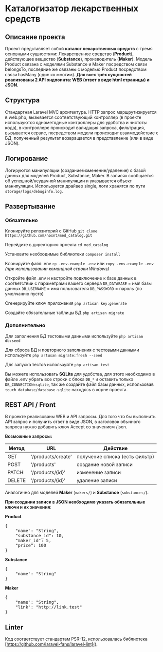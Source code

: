 # Каталогизатор лекарственных средств

## Описание проекта
Проект представляет собой **каталог лекарственных средств** с тремя основными сущностями: Лекарственное средство (**Product**), действующее вещество (**Substance**), производитель (**Maker**). Модель Product связана с моделями Substance и Maker посредством связи belongsTo, последние же связаны с моделью Product посредством связи hasMany (один ко многим). **Для всех трёх сущностей реализованы 2 API эндпоинта: WEB (ответ в виде html страницы) и JSON.**


## Структура
Стандартная Laravel MVC архитектура. HTTP запрос маршрутизируется в web.php, вызывается соответствующий контроллер (в проекте используются однометодные контроллеры для удобства и чистоты кода), в контроллере происходит валидация запроса, фильтрация, вызывается сервис, посредством модели происходит взаимодействие с БД, полученный результат возвращается в представление (или в виде JSON).


## Логирование
Логируются манипуляции (создание/изменение/удаление) с базой данных для моделей Product, Substance, Maker. В записях сообщается об успешной/неудачной манипуляции и указывается объект манипуляции. Используется драйвер single, логи хранятся по пути `storage/logs/debuginfo.log`.


## Развертывание

### Обязательно

Клонируйте репозиторий с GitHub
`git clone https://github.com/noxnt/med_catalog.git`

Перейдите в директорию проекта
`cd med_catalog`

Установите необходимые библиотеки
`composer install`

Клонируйте файл .env
`cp .env.example .env`
или
`copy .env.example .env` _(при использовании командной строки Windows)_

Откройте файл .env и настройте подключение к базе данных в соответствии с параметрами вашего сервера
`DB_DATABASE` = имя базы данных
`DB_USERNAME` = имя пользователя
`DB_PASSWORD` = пароль (по умолчанию пусто)

Сгенерируйте ключ приложения
`php artisan key:generate`

Создайте обязательные таблицы БД
`php artisan migrate`

### Дополнительно

Для заполнения БД тестовыми данными используйте
`php artisan db:seed`

Для сброса БД и повторного заполнения с тестовыми данными используйте
`php artusan migrate:fresh --seed`

Для запуска тестов используйте
`php artisan test`

Вы можете использовать **SQLite** для удобства, для этого необходимо в файле .env убрать все строки с блока `DB_*` и оставить только `DB_CONNECTION=sqlite`, так же создайте файл базы данных, использовав `touch database/database.sqlite` находясь в корне проекта.


## REST API / Front
В проекте реализованы WEB и API запросы. Для того что бы выполнить API запрос и получить ответ в виде JSON, в заголовок обычного запроса нужно добавить ключ Accept со значением /json.

**Возможные запросы:**

Метод   | URL               | Действие
--------|-------------------|---------------------------------
GET	    |'/products/create' |   получение списка (есть фильтр)
POST	|'/products'        |   создание новой записи
PATCH	|'/products/{id}'   |   изменение записи
DELETE	|'/products/{id}'   |   удаление записи

Аналогично для моделей **Maker** (`makers/`) и **Substance** (`substances/`).

**При создании записи в JSON необходимо указать обязательные ключи и их значения:**

**Product**
<pre>{
    "name": "String",
    "substance_id": 10,
    "maker_id": 5,
    "price": 100
}</pre>

**Substance**
<pre>{
    "name": "String"
}</pre>

**Maker**
<pre>{
    "name": "String",
    "link": "http://link.test"
}</pre>

## Linter
Код соответствует стандартам PSR-12, использовалась библиотека [https://github.com/laravel-fans/laravel-lint]().
